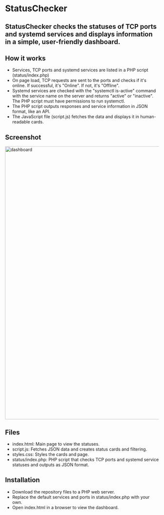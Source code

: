 # **StatusChecker**
## StatusChecker checks the statuses of TCP ports and systemd services and displays information in a simple, user-friendly dashboard.

## How it works
- Services, TCP ports and systemd services are listed in a PHP script (status/index.php)
- On page load, TCP requests are sent to the ports and checks if it's online. If successful, it's "Online". If not, it's "Offline".
- Systemd services are checked with the "systemctl is-active" command with the service name on the server and returns "active" or "inactive". The PHP script must have permissions to run systemctl.
- The PHP script outputs responses and service information in JSON format, like an API.
- The JavaScript file (script.js) fetches the data and displays it in human-readable cards.

## Screenshot
<img width="1880" height="895" alt="dashboard" src="https://github.com/user-attachments/assets/c33fea2f-23a0-4f3d-8f4b-80ec0b22f42c" />

## Files
- index.html: Main page to view the statuses.
- script.js: Fetches JSON data and creates status cards and filtering.
- styles.css: Styles the cards and page.
- status/index.php: PHP script that checks TCP ports and systemd service statuses and outputs as JSON format.

## Installation
- Download the repository files to a PHP web server.
- Replace the default services and ports in status/index.php with your own.
- Open index.html in a browser to view the dashboard.

